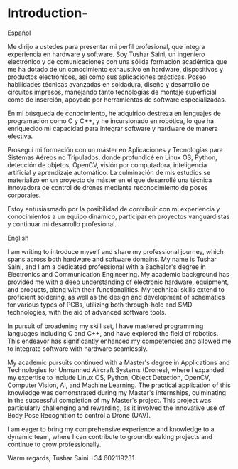 # Introduction-

Español

Me dirijo a ustedes para presentar mi perfil profesional, que integra experiencia en hardware y software. Soy Tushar Saini, un ingeniero electrónico y de comunicaciones con una sólida formación académica que me ha dotado de un conocimiento exhaustivo en hardware, dispositivos y productos electrónicos, así como sus aplicaciones prácticas. Poseo habilidades técnicas avanzadas en soldadura, diseño y desarrollo de circuitos impresos, manejando tanto tecnologías de montaje superficial como de inserción, apoyado por herramientas de software especializadas.

En mi búsqueda de conocimiento, he adquirido destreza en lenguajes de programación como C y C++, y he incursionado en robótica, lo que ha enriquecido mi capacidad para integrar software y hardware de manera efectiva.

Proseguí mi formación con un máster en Aplicaciones y Tecnologías para Sistemas Aéreos no Tripulados, donde profundicé en Linux OS, Python, detección de objetos, OpenCV, visión por computadora, inteligencia artificial y aprendizaje automático. La culminación de mis estudios se materializó en un proyecto de máster en el que desarrollé una técnica innovadora de control de drones mediante reconocimiento de poses corporales.

Estoy entusiasmado por la posibilidad de contribuir con mi experiencia y conocimientos a un equipo dinámico, participar en proyectos vanguardistas y continuar mi desarrollo profesional.


English

I am writing to introduce myself and share my professional journey, which spans across both hardware and software domains. My name is Tushar Saini, and I am a dedicated professional with a Bachelor's degree in Electronics and Communication Engineering. My academic background has provided me with a deep understanding of electronic hardware, equipment, and products, along with their functionalities. My technical skills extend to proficient soldering, as well as the design and development of schematics for various types of PCBs, utilizing both through-hole and SMD technologies, with the aid of advanced software tools.

In pursuit of broadening my skill set, I have mastered programming languages including C and C++, and have explored the field of robotics. This endeavor has significantly enhanced my competencies and allowed me to integrate software with hardware seamlessly.

My academic pursuits continued with a Master's degree in Applications and Technologies for Unmanned Aircraft Systems (Drones), where I expanded my expertise to include Linux OS, Python, Object Detection, OpenCV, Computer Vision, AI, and Machine Learning. The practical application of this knowledge was demonstrated during my Master's internships, culminating in the successful completion of my Master's project. This project was particularly challenging and rewarding, as it involved the innovative use of Body Pose Recognition to control a Drone (UAV).

I am eager to bring my comprehensive experience and knowledge to a dynamic team, where I can contribute to groundbreaking projects and continue to grow professionally.

Warm regards,
Tushar Saini
+34 602119231
